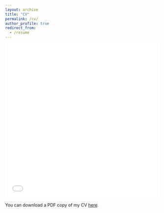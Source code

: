 ```yaml
---
layout: archive
title: "CV"
permalink: /cv/
author_profile: true
redirect_from:
  - /resume
---
```


<!-- <iframe src="/files/Siddharth_Kumar_Resume.pdf" width="100%" height="500" frameborder="no" border="0" marginwidth="0" marginheight="0"></iframe> -->

<iframe src="/files/Siddharth_Kumar_Resume.pdf" width="100%" height="500" frameborder="0" marginwidth="0" marginheight="0" style="border: none;"></iframe>

You can download a PDF copy of my CV [here](/files/Siddharth_Kumar_Resume.pdf).



